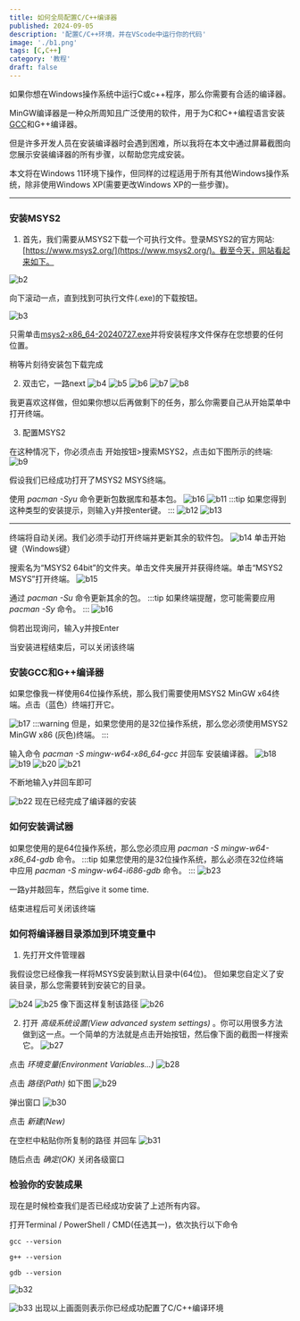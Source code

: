 ```yaml
---
title: 如何全局配置C/C++编译器
published: 2024-09-05
description: '配置C/C++环境，并在VScode中运行你的代码'
image: './b1.png'
tags: [C,C++]
category: '教程'
draft: false 
---
```


如果你想在Windows操作系统中运行C或c++程序，那么你需要有合适的编译器。

MinGW编译器是一种众所周知且广泛使用的软件，用于为C和C++编程语言安装[GCC](https://zh.wikipedia.org/wiki/GCC)和G++编译器。

但是许多开发人员在安装编译器时会遇到困难，所以我将在本文中通过屏幕截图向您展示安装编译器的所有步骤，以帮助您完成安装。

本文将在Windows 11环境下操作，但同样的过程适用于所有其他Windows操作系统，除非使用Windows XP(需要更改Windows XP的一些步骤)。

---

### 安装MSYS2

1. 首先，我们需要从MSYS2下载一个可执行文件。登录MSYS2的官方网站:[https://www.msys2.org/](https://www.msys2.org/)。截至今天，网站看起来如下。

![b2](./b2.png)

向下滚动一点，直到找到可执行文件(.exe)的下载按钮。

![b3](./b3.png)

只需单击[msys2-x86_64-20240727.exe](https://github.com/msys2/msys2-installer/releases/download/2024-07-27/msys2-x86_64-20240727.exe)并将安装程序文件保存在您想要的任何位置。

稍等片刻待安装包下载完成

2. 双击它，一路next
![b4](./b4.png)
![b5](./b5.png)
![b6](./b6.png)
![b7](./b7.png)
![b8](./b8.png)

我更喜欢这样做，但如果你想以后再做剩下的任务，那么你需要自己从开始菜单中打开终端。

3. 配置MSYS2

在这种情况下，你必须点击 开始按钮>搜索MSYS2，点击如下图所示的终端:
![b9](./b9.png)

假设我们已经成功打开了MSYS2 MSYS终端。

使用 *pacman -Syu* 命令更新包数据库和基本包。
![b16](./b16.png)
![b11](./b11.png)
:::tip
如果您得到这种类型的安装提示，则输入y并按enter键。
:::
![b12](./b12.png)
![b13](./b13.png)

---

终端将自动关闭。我们必须手动打开终端并更新其余的软件包。
![b14](./b14.png)
单击开始键（Windows键）

搜索名为“MSYS2 64bit”的文件夹。单击文件夹展开并获得终端。单击“MSYS2 MSYS”打开终端。
![b15](./b15.png)

通过 *pacman -Su* 命令更新其余的包。
:::tip
如果终端提醒，您可能需要应用 *pacman -Sy* 命令。
:::
![b16](./b16.png)

倘若出现询问，输入y并按Enter

当安装进程结束后，可以关闭该终端

### 安装GCC和G++编译器
如果您像我一样使用64位操作系统，那么我们需要使用MSYS2 MinGW x64终端。点击（蓝色）终端打开它。

![b17](./b17.png)
:::warning
但是，如果您使用的是32位操作系统，那么您必须使用MSYS2 MinGW x86 (灰色)终端。
:::

输入命令 *pacman -S mingw-w64-x86_64-gcc* 并回车 安装编译器。
![b18](./b18.png)
![b19](./b19.png)
![b20](./b20.png)
![b21](./b21.png)

不断地输入y并回车即可

![b22](./b22.png)
现在已经完成了编译器的安装

### 如何安装调试器

如果您使用的是64位操作系统，那么您必须应用 *pacman -S mingw-w64-x86_64-gdb* 命令。
:::tip
如果您使用的是32位操作系统，那么必须在32位终端中应用   *pacman -S mingw-w64-i686-gdb* 命令。
:::
![b23](./b23.png)

一路y并敲回车，然后give it some time.

结束进程后可关闭该终端

### 如何将编译器目录添加到环境变量中
1. 先打开文件管理器

我假设您已经像我一样将MSYS安装到默认目录中(64位)。
但如果您自定义了安装目录，那么您需要转到安装它的目录。

![b24](./b24.png)
![b25](./b25.png)
像下面这样复制该路径
![b26](./b26.png)

2. 打开 *高级系统设置(View advanced system settings)* 。你可以用很多方法做到这一点。一个简单的方法就是点击开始按钮，然后像下面的截图一样搜索它。
![b27](./b27.png)

点击 *环境变量(Environment Variables...)*
![b28](./b28.png)

点击 *路径(Path)* 如下图
![b29](./b29.png)

弹出窗口
![b30](./b30.png)

点击 *新建(New)*

在空栏中粘贴你所复制的路径 并回车
![b31](./b31.png)

随后点击 *确定(OK)* 关闭各级窗口

### 检验你的安装成果
现在是时候检查我们是否已经成功安装了上述所有内容。

打开Terminal / PowerShell / CMD(任选其一)，依次执行以下命令

    gcc --version

    g++ --version

    gdb --version

![b32](./b32.png)

![b33](./b33.png)
出现以上画面则表示你已经成功配置了C/C++编译环境
